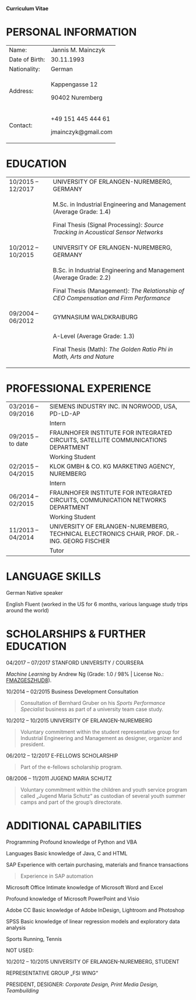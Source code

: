 **Curriculum Vitae**

# PERSONAL INFORMATION

<table>
<tbody>
<tr class="odd">
<td>Name:</td>
<td>Jannis M. Mainczyk</td>
</tr>
<tr class="even">
<td>Date of Birth:</td>
<td>30.11.1993</td>
</tr>
<tr class="odd">
<td>Nationality:</td>
<td>German</td>
</tr>
<tr class="even">
<td>Address:</td>
<td><p>Kappengasse 12</p>
<p>90402 Nuremberg</p></td>
</tr>
<tr class="odd">
<td>Contact:</td>
<td><p>+49 151 445 444 61</p>
<p>jmainczyk@gmail.com</p></td>
</tr>
</tbody>
</table>

# EDUCATION

<table>
<tbody>
<tr class="odd">
<td>10/2015 – 12/2017</td>
<td>UNIVERSITY OF ERLANGEN-NUREMBERG, GERMANY</td>
</tr>
<tr class="even">
<td></td>
<td><p>M.Sc. in Industrial Engineering and Management (Average Grade: 1.4)</p>
<p>Final Thesis (Signal Processing): <em>Source Tracking in Acoustical Sensor</em> <em>Networks</em></p></td>
</tr>
<tr class="odd">
<td>10/2012 – 10/2015</td>
<td>UNIVERSITY OF ERLANGEN-NUREMBERG, GERMANY</td>
</tr>
<tr class="even">
<td></td>
<td><p>B.Sc. in Industrial Engineering and Management (Average Grade: 2.2)</p>
<p>Final Thesis (Management): <em>The Relationship of CEO Compensation and Firm Performance</em></p></td>
</tr>
<tr class="odd">
<td>09/2004 – 06/2012</td>
<td>GYMNASIUM WALDKRAIBURG</td>
</tr>
<tr class="even">
<td></td>
<td><p>A-Level (Average Grade: 1.3)</p>
<p>Final Thesis (Math): <em>The Golden Ratio Phi in Math, Arts and Nature</em></p></td>
</tr>
</tbody>
</table>

# PROFESSIONAL EXPERIENCE

<table>
<tbody>
<tr class="odd">
<td>03/2016 – 09/2016</td>
<td>SIEMENS INDUSTRY INC. IN NORWOOD, USA, PD-LD-AP</td>
</tr>
<tr class="even">
<td></td>
<td>Intern</td>
</tr>
<tr class="odd">
<td>09/2015 – to date</td>
<td>FRAUNHOFER INSTITUTE FOR INTEGRATED CIRCUITS, SATELLITE COMMUNICATIONS DEPARTMENT</td>
</tr>
<tr class="even">
<td></td>
<td>Working Student</td>
</tr>
<tr class="odd">
<td>02/2015 – 04/2015</td>
<td>KLOK GMBH &amp; CO. KG MARKETING AGENCY, NUREMBERG</td>
</tr>
<tr class="even">
<td></td>
<td>Intern</td>
</tr>
<tr class="odd">
<td>06/2014 – 02/2015</td>
<td>FRAUNHOFER INSTITUTE FOR INTEGRATED CIRCUITS, COMMUNICATION NETWORKS DEPARTMENT</td>
</tr>
<tr class="even">
<td></td>
<td>Working Student</td>
</tr>
<tr class="odd">
<td>11/2013 – 04/2014</td>
<td>UNIVERSITY OF ERLANGEN-NUREMBERG, TECHNICAL ELECTRONICS CHAIR, PROF. DR.-ING. GEORG FISCHER</td>
</tr>
<tr class="even">
<td></td>
<td>Tutor</td>
</tr>
</tbody>
</table>

# LANGUAGE SKILLS

German Native speaker

English Fluent (worked in the US for 6 months, various language study
trips around the world)

# SCHOLARSHIPS & FURTHER EDUCATION

04/2017 – 07/2017 STANFORD UNIVERSITY / COURSERA

*Machine Learning* by Andrew Ng (Grade: 1.0 / 98% | License No.:
[FMAZGESZHUD8](https://www.coursera.org/account/accomplishments/verify/FMAZGESZHUD8)).

10/2014 – 02/2015 Business Development Consultation

> Consultation of Bernhard Gruber on his *Sports Performance Specialist*
> business as part of a university team case study.

10/2012 – 10/2015 UNIVERSITY OF ERLANGEN-NUREMBERG

> Voluntary commitment within the student representative group for
> Industrial Engineering and Management as designer, organizer and
> president.

06/2012 – 12/2017 E-FELLOWS SCHOLARSHIP

> Part of the e-fellows scholarship program.

08/2006 – 11/2011 JUGEND MARIA SCHUTZ

> Voluntary commitment within the children and youth service program
> called „Jugend Maria Schutz“ as custodian of several youth summer
> camps and part of the group’s directorate.

# ADDITIONAL CAPABILITIES

Programming Profound knowledge of Python and VBA

Languages Basic knowledge of Java, C and HTML

SAP Experience with certain purchasing, materials and finance
transactions

> Experience in SAP automation

Microsoft Office Intimate knowledge of Microsoft Word and Excel

Profound knowledge of Microsoft PowerPoint and Visio

Adobe CC Basic knowledge of Adobe InDesign, Lightroom and Photoshop

SPSS Basic knowledge of linear regression models and exploratory data
analysis

Sports Running, Tennis

NOT USED:

10/2012 – 10/2015 UNIVERSITY OF ERLANGEN-NUREMBERG, STUDENT

REPRESENTATIVE GROUP „FSI WING“

PRESIDENT, DESIGNER: *Corporate Design, Print Media Design,
Teambuilding*
